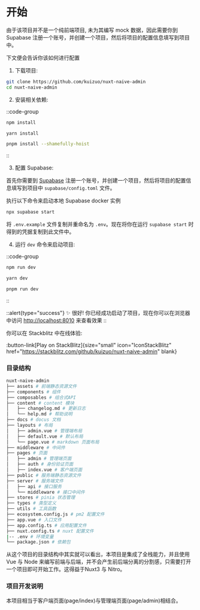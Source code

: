 # 开始

由于该项目并不是一个纯前端项目, 未为其编写 mock 数据，因此需要你到 Supabase 注册一个账号，并创建一个项目，然后将项目的配置信息填写到项目中。

下文便会告诉你该如何进行配置

1. 下载项目:

```bash
git clone https://github.com/kuizuo/nuxt-naive-admin
cd nuxt-naive-admin
```

2. 安装相关依赖:

::code-group

  ```bash [npm]
  npm install
  ```

  ```bash [yarn]
  yarn install
  ```

  ```bash [pnpm]
  pnpm install --shamefully-hoist
  ```

::

3. 配置 Supabase:

首先你需要到 [Supabase](https://supabase.com/) 注册一个账号，并创建一个项目，然后将项目的配置信息填写到项目中 `supabase/config.toml` 文件。

执行以下命令来启动本地 Supabase docker 实例


```bash
npx supabase start
```

将 `.env.example` 文件复制并重命名为 `.env`。现在将你在运行 `supabase start` 时得到的凭据复制到此文件中。

4. 运行 `dev` 命令来启动项目:

::code-group

```bash [npm]
npm run dev
```

```bash [yarn]
yarn dev
```

```bash [pnpm]
pnpm run dev
```

::

::alert{type="success"}
✨ 很好! 你已经成功启动了项目，现在你可以在浏览器中访问 <http://localhost:8010> 来查看效果
::

你可以在 Stackblitz 中在线体验:

:button-link[Play on StackBlitz]{size="small" icon="IconStackBlitz" href="https://stackblitz.com/github/kuizuo/nuxt-naive-admin" blank}

### 目录结构

```bash
nuxt-naive-admin
├── assets # 前端静态资源文件
├── components # 组件
├── composables # 组合式API
├── content # content 模块
│   ├── changelog.md # 更新日志
│   └── help.md # 帮助说明
├── docs # docus 文档
├── layouts # 布局
│   ├── admin.vue # 管理端布局
│   ├── default.vue # 默认布局
│   └── page.vue # markdown 页面布局
├── middleware # 中间件
├── pages # 页面
│   ├── admin # 管理端页面
│   ├── auth # 身份验证页面
│   ├── index.vue # 客户端页面
├── public # 服务端静态资源文件
├── server # 服务端文件
│   ├── api # 接口服务
│   └── middleware # 接口中间件
├── stores # pinia 状态管理
├── types # 类型定义
├── utils # 工具函数
├── ecosystem.config.js # pm2 配置文件
├── app.vue # 入口文件
├── app.config.ts # 应用配置文件
├── nuxt.config.ts # nuxt 配置文件
|-- .env # 环境变量
└── package.json # 依赖包
```

从这个项目的目录结构中其实就可以看出，本项目是集成了全栈能力，并且使用 Vue 与 Node 来编写前端与后端，并不会产生前后端分离的分割感，只需要打开一个项目即可开始工作。这得益于Nuxt3 与 Nitro。

### 项目开发说明

本项目相当于客户端页面(page/index)与管理端页面(page/admin)相结合。
